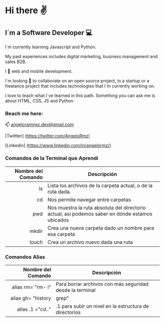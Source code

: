 # Hi there :v:

## I´m a Software Developer :computer:

I´m currently learning Javascript and Python. 

My past experiences includes digital marketing, business management and sales B2B.

I :green_heart: web and mobile development.

I´m looking :eyes: to collaborate on an open source project, in a startup or a freelance project that includes technologies that I´m currently working on.

I love to teach what I´ve learned in this path. Something you can ask me is about HTML, CSS, JS and Python.

### Reach me here:
:mailbox: angeloramirez.dev@gmail.com

[Twittter] (https://twitter.com/AngeloRmz)

[Linkedin] (https://www.linkedin.com/in/angelormz/)

### Comandos de la Terminal que Aprendí

| **Nombre del Comando** | **Descripción** |
|-----:|---------------|
|    ls| Lista los archivos de la carpeta actual, o de la ruta dada.|
|    cd| Nos permite navegar entre carpetas|
|   pwd| Nos muestra la ruta absoluta del directorio actual, así podemos saber en dónde estamos ubicados|
| mkdir| Crea una nueva carpeta dado un nombre para esa carpeta|
| touch| Crea un archivo nuevo dada una ruta|

### Comandos Alias
| **Nombre del Comando** | **Descripción** |
|-----:|---------------|
| alias rm= "rm- i"| Para borrar archivos con más seguridad desde la terminal|
| alias gh= "history | grep"| Encontrar un comando en el historial de la terminal mediante el comando gh|
| alias .1 ="cd.."| .1 para subir un nivel en la estructura de directorios|
